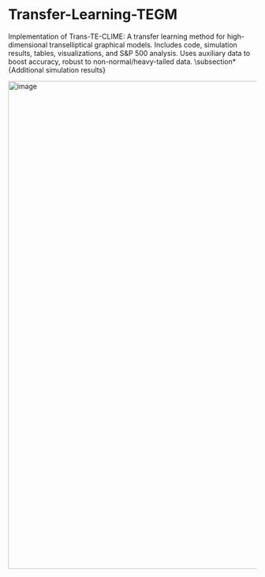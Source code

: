 # Transfer-Learning-TEGM
Implementation of Trans-TE-CLIME: A transfer learning method for high-dimensional transelliptical graphical models. Includes code, simulation results, tables, visualizations, and S&amp;P 500 analysis. Uses auxiliary data to boost accuracy, robust to non-normal/heavy-tailed data.
\subsection*{Additional simulation results}

<img width="644" height="989" alt="image" src="https://github.com/user-attachments/assets/6cd1377f-08a6-4599-a000-a8bbbb58c3a0" />


